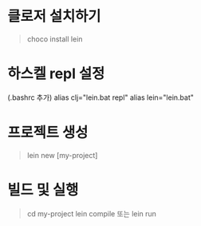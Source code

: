 # 클로저 설치하기
> choco install lein

# 하스켈 repl 설정
(.bashrc 추가)
alias clj="lein.bat repl"
alias lein="lein.bat"

# 프로젝트 생성
> lein new [my-project]

# 빌드 및 실행
> cd my-project
> lein compile 또는 lein run

